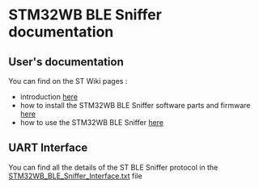 # STM32WB BLE Sniffer documentation

## User's documentation

You can find on the ST Wiki pages :
- introduction [here](https://wiki.st.com/stm32mcu/wiki/Connectivity:STM32_Sniffer_for_BLE)
- how to install the STM32WB BLE Sniffer software parts and firmware [here](https://wiki.st.com/stm32mcu/wiki/Connectivity:STM32_Sniffer_for_BLE_Setup_guide)
- how to use the STM32WB BLE Sniffer [here](https://wiki.st.com/stm32mcu/wiki/Connectivity:STM32_Sniffer_for_BLE_User_guide)


## UART Interface

You can find all the details of the ST BLE Sniffer protocol in the [STM32WB_BLE_Sniffer_Interface.txt](STM32WB_BLE_Sniffer_Interface.txt) file